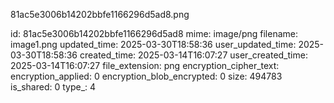 81ac5e3006b14202bbfe1166296d5ad8.png

id: 81ac5e3006b14202bbfe1166296d5ad8
mime: image/png
filename: image1.png
updated_time: 2025-03-30T18:58:36
user_updated_time: 2025-03-30T18:58:36
created_time: 2025-03-14T16:07:27
user_created_time: 2025-03-14T16:07:27
file_extension: png
encryption_cipher_text: 
encryption_applied: 0
encryption_blob_encrypted: 0
size: 494783
is_shared: 0
type_: 4